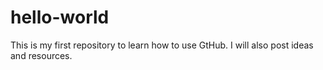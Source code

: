 # hello-world
This is my first repository to learn how to use GtHub. I will also post ideas and resources.
